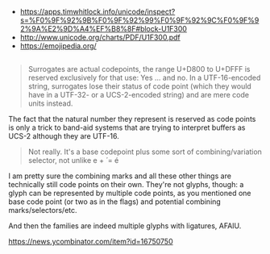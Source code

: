 - https://apps.timwhitlock.info/unicode/inspect?s=%F0%9F%92%9B%F0%9F%92%99%F0%9F%92%9C%F0%9F%92%9A%E2%9D%A4%EF%B8%8F#block-U1F300
- http://www.unicode.org/charts/PDF/U1F300.pdf
- https://emojipedia.org/

##

>Surrogates are actual codepoints, the range U+D800 to U+DFFF is reserved exclusively for that use:
Yes ... and no. In a UTF-16-encoded string, surrogates lose their status of code point (which they would have in a UTF-32- or a UCS-2-encoded string) and are mere code units instead.

The fact that the natural number they represent is reserved as code points is only a trick to band-aid systems that are trying to interpret buffers as UCS-2 although they are UTF-16.

>Not really. It's a base codepoint plus some sort of combining/variation selector, not unlike e +‌ ‌́ = é

I am pretty sure the combining marks and all these other things are technically still code points on their own. They're not glyphs, though: a glyph can be represented by multiple code points, as you mentioned one base code point (or two as in the flags) and potential combining marks/selectors/etc.

And then the families are indeed multiple glyphs with ligatures, AFAIU.

https://news.ycombinator.com/item?id=16750750